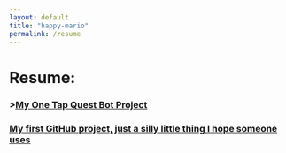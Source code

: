 ```yaml
---
layout: default 
title: "happy-mario"
permalink: /resume
---
```

# Resume:
<h3>><u><a href="https://github.com/happy-mario/happy-mario.github.io/tree/main" target="_blank">My One Tap Quest Bot Project </a></u></h3>
<h3><u> My first GitHub project, just a silly little thing I hope someone uses </u></h3>